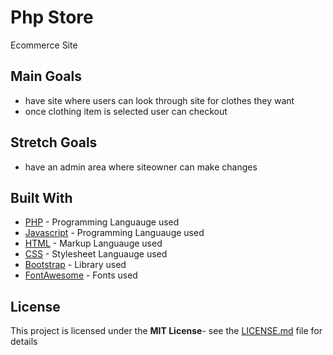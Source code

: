# Php Store

Ecommerce Site

## Main Goals

- have site where users can look through site for clothes they want
- once clothing item is selected user can checkout

## Stretch Goals

- have an admin area where siteowner can make changes

## Built With

- [PHP](http://www.php.net) - Programming Languauge used
- [Javascript](https://developer.mozilla.org/en-US/docs/Web/JavaScript) - Programming Languauge used
- [HTML](https://html.spec.whatwg.org/multipage/) - Markup Languauge used
- [CSS](https://css-tricks.com/) - Stylesheet Languauge used
- [Bootstrap](http://www.getbootstrap.com) - Library used
- [FontAwesome](https://fontawesome.com/icons?from=io) - Fonts used

## License

This project is licensed under the **MIT License**- see the [LICENSE.md](LICENSE.md) file for details
